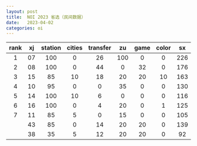 ```yaml
---
layout: post
title:  NOI 2023 省选（民间数据）
date:   2023-04-02
categories: oi
---
```


|rank|xj|station|cities|transfer|zu|game|color|sx|st|standard|
|:-:|:-:|:-:|:-:|:-:|:-:|:-:|:-:|:-:|:-:|:-:|
|1  |07 |100|0  |26 |100|0  |0  |226|315|1000.00|
|2  |08 |100|0  |44 |0  |32 |0  |176|195|714.88|
|3  |15 |85 |10 |18 |20 |20 |10 |163|210|699.41|
|4  |10 |95 |0  |0  |35 |0  |0  |130|270|687.99|
|5  |14 |100|10 |6  |0  |0  |0  |116|290|676.22|
|6  |16 |100|0  |4  |20 |0  |1  |125|245|642.97|
|7  |11 |85 |5  |0  |15 |0  |0  |105|270|621.62|
|   |43 |85 |0  |14 |20 |20 |0  |139|140|546.80|
|   |38 |35 |5  |12 |20 |20 |0  |92 |225|509.96|